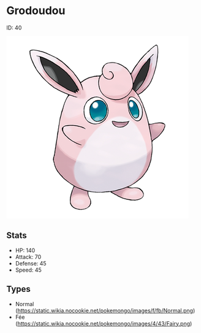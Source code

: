 # Grodoudou


ID: 40

![](https://raw.githubusercontent.com/PokeAPI/sprites/master/sprites/pokemon/other/official-artwork/40.png "Grodoudou")

## Stats


 - HP: 140
 - Attack: 70
 - Defense: 45
 - Speed: 45

## Types


 - Normal (https://static.wikia.nocookie.net/pokemongo/images/f/fb/Normal.png)
 - Fée (https://static.wikia.nocookie.net/pokemongo/images/4/43/Fairy.png)
